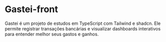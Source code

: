# Gastei-front
Gastei é um projeto de estudos em TypeScript com Tailwind e shadcn. Ele permite registrar transações bancárias e visualizar dashboards interativos para entender melhor seus gastos e ganhos.
